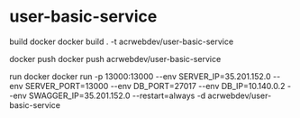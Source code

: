 # user-basic-service
build docker
docker build . -t acrwebdev/user-basic-service

docker push
docker push acrwebdev/user-basic-service

run docker
docker run -p 13000:13000 --env SERVER_IP=35.201.152.0 --env SERVER_PORT=13000 --env DB_PORT=27017 --env DB_IP=10.140.0.2 --env SWAGGER_IP=35.201.152.0 --restart=always -d acrwebdev/user-basic-service


